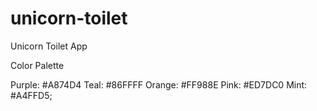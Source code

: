# unicorn-toilet
Unicorn Toilet App

Color Palette

Purple: #A874D4
Teal: #86FFFF
Orange: #FF988E
Pink: #ED7DC0
Mint: #A4FFD5;
